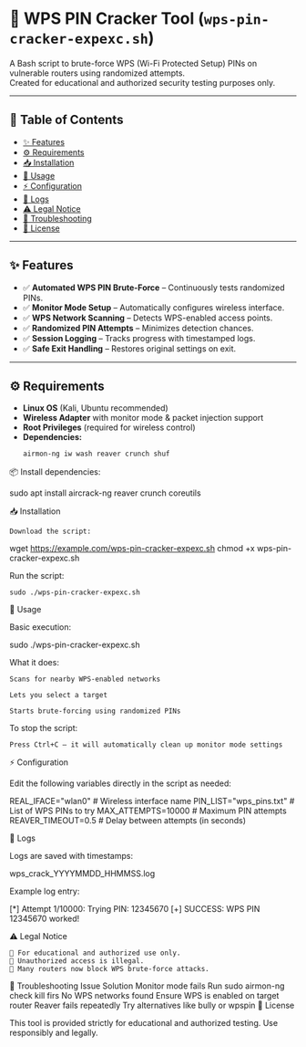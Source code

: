 # 🔐 WPS PIN Cracker Tool (`wps-pin-cracker-expexc.sh`)

A Bash script to brute-force WPS (Wi-Fi Protected Setup) PINs on vulnerable routers using randomized attempts.  
Created for educational and authorized security testing purposes only.

---

## 📝 Table of Contents

- [✨ Features](#-features)
- [⚙️ Requirements](#-requirements)
- [📥 Installation](#-installation)
- [🚀 Usage](#-usage)
- [⚡ Configuration](#-configuration)
- [📂 Logs](#-logs)
- [⚠️ Legal Notice](#️-legal-notice)
- [🔧 Troubleshooting](#-troubleshooting)
- [📜 License](#-license)

---

## ✨ Features

- ✅ **Automated WPS PIN Brute-Force** – Continuously tests randomized PINs.
- ✅ **Monitor Mode Setup** – Automatically configures wireless interface.
- ✅ **WPS Network Scanning** – Detects WPS-enabled access points.
- ✅ **Randomized PIN Attempts** – Minimizes detection chances.
- ✅ **Session Logging** – Tracks progress with timestamped logs.
- ✅ **Safe Exit Handling** – Restores original settings on exit.

---

## ⚙️ Requirements

- **Linux OS** (Kali, Ubuntu recommended)
- **Wireless Adapter** with monitor mode & packet injection support
- **Root Privileges** (required for wireless control)
- **Dependencies:**
  ```bash
  airmon-ng iw wash reaver crunch shuf

📦 Install dependencies:

sudo apt install aircrack-ng reaver crunch coreutils

📥 Installation

    Download the script:

wget https://example.com/wps-pin-cracker-expexc.sh
chmod +x wps-pin-cracker-expexc.sh

Run the script:

    sudo ./wps-pin-cracker-expexc.sh

🚀 Usage

Basic execution:

sudo ./wps-pin-cracker-expexc.sh

What it does:

    Scans for nearby WPS-enabled networks

    Lets you select a target

    Starts brute-forcing using randomized PINs

To stop the script:

    Press Ctrl+C — it will automatically clean up monitor mode settings

⚡ Configuration

Edit the following variables directly in the script as needed:

REAL_IFACE="wlan0"           # Wireless interface name
PIN_LIST="wps_pins.txt"      # List of WPS PINs to try
MAX_ATTEMPTS=10000           # Maximum PIN attempts
REAVER_TIMEOUT=0.5           # Delay between attempts (in seconds)

📂 Logs

Logs are saved with timestamps:

wps_crack_YYYYMMDD_HHMMSS.log

Example log entry:

[*] Attempt 1/10000: Trying PIN: 12345670
[+] SUCCESS: WPS PIN 12345670 worked!

⚠️ Legal Notice

    🛑 For educational and authorized use only.
    🛑 Unauthorized access is illegal.
    🛑 Many routers now block WPS brute-force attacks.

🔧 Troubleshooting
Issue	Solution
Monitor mode fails	Run sudo airmon-ng check kill firs
No WPS networks found	Ensure WPS is enabled on target router
Reaver fails repeatedly	Try alternatives like bully or wpspin
📜 License

This tool is provided strictly for educational and authorized testing.
Use responsibly and legally.
